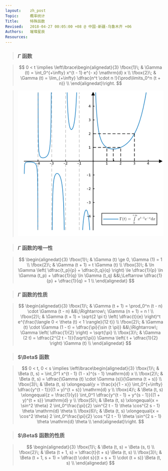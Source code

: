 ```yaml
---
layout:    zh_post
Topic:     概率统计
Title:     特殊函数
Revised:   2018-04-27 00:05:00 +08 @ 中国-新疆-乌鲁木齐 +06
Authors:   璀璨星辰
Resources:
---
```


> ### $\Gamma$ 函数

> $$
> 0 < t \implies
> \left\lbrace\begin{alignedat}{3}
> \fbox{1}\; & \Gamma (t) = \int_0^{+\infty} x^{t - 1} e^{- x} \mathrm{d} x \\
> \fbox{2}\; & \Gamma (t) = \lim_{+\infty} \dfrac{n^t \cdot n !}{\prod\limits_0^n (t + n)} \\
> \end{alignedat}\right.
> $$
>

> ![max-width:360px;](figures/Gamma_Function.svg)

> ### $\Gamma$ 函数的唯一性

> $$
> \begin{alignedat}{3}
> \fbox{1}\; & \Gamma (t) \ge 0, \Gamma (1) = 1 \\
> \fbox{2}\; & \Gamma (t + 1) = t \Gamma (t) \\
> \fbox{3}\; & \ln \Gamma \left( \dfrac{t_p}{p} + \dfrac{t_q}{q} \right) \le \dfrac{1}{p} \ln \Gamma (t_p) + \dfrac{1}{q} \ln \Gamma (t_q) &&\;\Leftarrow \dfrac{1}{p} + \dfrac{1}{q} = 1 \\
> \end{alignedat}
> $$
>

> ### $\Gamma$ 函数的性质

> $$
> \begin{alignedat}{3}
> \fbox{1}\; & \Gamma (t + 1) = \prod_0^n (t - n) \cdot \Gamma (t - n) &&\;\Rightarrow\; \Gamma (n + 1) = n ! \\
> \fbox{2}\; & \Gamma (t + 1) = \sqrt{2 \pi t} \left( \dfrac{t}{e} \right)^t e^{\frac{\langle 0 < \theta (t) < 1 \rangle}{12 t}} \\
> \fbox{2}\; & \Gamma (t) \cdot \Gamma (1 - t) = \dfrac{\pi}{\sin (t \pi)} &&\;\Rightarrow\; \Gamma \left( \dfrac{1}{2} \right) = \sqrt{\pi} \\
> \fbox{3}\; & \Gamma (2 t) = \dfrac{2^{2 t - 1}}{\sqrt{\pi}} \Gamma \left( t + \dfrac{1}{2} \right) \Gamma (t) \\
> \end{alignedat}
> $$
>

> ### $\Beta$ 函数

> $$
> 0 < t, 0 < s \implies
> \left\lbrace\begin{alignedat}{3}
> \fbox{1}\; & \Beta (t, s) = \int_0^1 x^{t - 1} (1 - x)^{s - 1} \mathrm{d} x \\
> \fbox{2}\; & \Beta (t, s) = \dfrac{\Gamma (t) \cdot \Gamma (s)}{\Gamma (t + s)} \\
> \fbox{3}\; & \Beta (t, s) \xlongequal{y = \frac{x}{1 - x}} \int_0^{+\infty} \dfrac{y^{t - 1}}{(1 + y)^{t + s}} \mathrm{d} y \\
> \fbox{4}\; & \Beta (t, s) \xlongequal{z = \frac{1}{y}} \int_0^1 \dfrac{y^{t - 1} + y^{s - 1}}{(1 + y)^{t + s}} \mathrm{d} y \\
> \fbox{5}\; & \Beta (t, s) \xlongequal{x = \sin^2 \theta} 2 \int_0^\frac{\pi}{2} \sin^{2 t - 1} \theta \cos^{2 s - 1} \theta \mathrm{d} \theta \\
> \fbox{6}\; & \Beta (t, s) \xlongequal{x = \cos^2 \theta} 2 \int_0^\frac{\pi}{2} \cos ^{2 t - 1} \theta \sin^{2 s - 1} \theta \mathrm{d} \theta \\
> \end{alignedat}\right.
> $$
>

> ### $\Beta$ 函数的性质

> $$
> \begin{alignedat}{3}
> \fbox{1}\; & \Beta (t, s) = \Beta (s, t) \\
> \fbox{2}\; & \Beta (t + 1, s) = \dfrac{t}{t + s} \Beta (t, s) \\
> \fbox{3}\; & \Beta (t + 1, s + 1) = \dfrac{t \cdot s}{(t + s + 1) \cdot (t + s)} \Beta (t, s) \\
> \end{alignedat}
> $$
>
